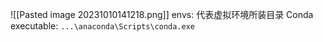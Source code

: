 ![[Pasted image 20231010141218.png]]
envs: 代表虚拟环境所装目录
Conda executable: `...\anaconda\Scripts\conda.exe` 